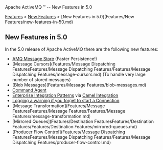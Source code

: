 Apache ActiveMQ ™ -- New Features in 5.0 

[Features](features.md) > [New Features](Features/new-features.md) > [New Features in 5.0](Features/New Features/new-features-in-50.md)


New Features in 5.0
-------------------

In the 5.0 release of Apache ActiveMQ there are the following new features:

*   [AMQ Message Store](Features/Persistence/amq-message-store.md) (Faster Persistence!)
*   [Message Cursors](Features/Message Dispatching FeaturesFeatures/Message Dispatching Features/Features/Message Dispatching Features/message-cursors.md) (To handle very large number of stored messages)
*   [Blob Messages](Features/Message Features/blob-messages.md)
*   [Command Agent](Features/command-agent.md)
*   [Enterprise Integration Patterns](Features/enterprise-integration-patterns.md) via [Camel Integration](http://activemq.apache.org/camel/)
*   [Logging a warning if you forget to start a Connection](FeaturesFeatures/Features/logging-a-warning-if-you-forget-to-start-a-connection.md)
*   [Message Transformation](Features/Message FeaturesFeatures/Message Features/Features/Message Features/message-transformation.md)
*   [Mirrored Queues](Features/Destination FeaturesFeatures/Destination Features/Features/Destination Features/mirrored-queues.md)
*   [Producer Flow Control](Features/Message Dispatching FeaturesFeatures/Message Dispatching Features/Features/Message Dispatching Features/producer-flow-control.md)

